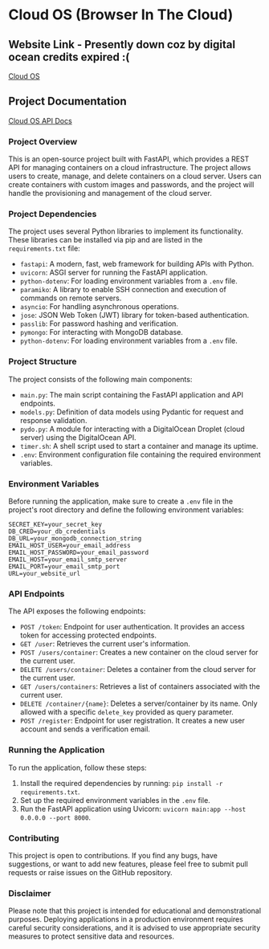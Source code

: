 # Cloud OS (Browser In The Cloud)
## Website Link - Presently down coz by digital ocean credits expired :(
[Cloud OS](https://cloudos.abdulhaq.me/api)
## Project Documentation
[Cloud OS API Docs](https://cloudos.abdulhaq.me/api/docs)
### Project Overview

This is an open-source project built with FastAPI, which provides a REST API for managing containers on a cloud infrastructure. The project allows users to create, manage, and delete containers on a cloud server. Users can create containers with custom images and passwords, and the project will handle the provisioning and management of the cloud server.

### Project Dependencies

The project uses several Python libraries to implement its functionality. These libraries can be installed via pip and are listed in the `requirements.txt` file:

- `fastapi`: A modern, fast, web framework for building APIs with Python.
- `uvicorn`: ASGI server for running the FastAPI application.
- `python-dotenv`: For loading environment variables from a `.env` file.
- `paramiko`: A library to enable SSH connection and execution of commands on remote servers.
- `asyncio`: For handling asynchronous operations.
- `jose`: JSON Web Token (JWT) library for token-based authentication.
- `passlib`: For password hashing and verification.
- `pymongo`: For interacting with MongoDB database.
- `python-dotenv`: For loading environment variables from a `.env` file.

### Project Structure

The project consists of the following main components:

- `main.py`: The main script containing the FastAPI application and API endpoints.
- `models.py`: Definition of data models using Pydantic for request and response validation.
- `pydo.py`: A module for interacting with a DigitalOcean Droplet (cloud server) using the DigitalOcean API.
- `timer.sh`: A shell script used to start a container and manage its uptime.
- `.env`: Environment configuration file containing the required environment variables.

### Environment Variables

Before running the application, make sure to create a `.env` file in the project's root directory and define the following environment variables:

```
SECRET_KEY=your_secret_key
DB_CRED=your_db_credentials
DB_URL=your_mongodb_connection_string
EMAIL_HOST_USER=your_email_address
EMAIL_HOST_PASSWORD=your_email_password
EMAIL_HOST=your_email_smtp_server
EMAIL_PORT=your_email_smtp_port
URL=your_website_url
```

### API Endpoints

The API exposes the following endpoints:

- `POST /token`: Endpoint for user authentication. It provides an access token for accessing protected endpoints.
- `GET /user`: Retrieves the current user's information.
- `POST /users/container`: Creates a new container on the cloud server for the current user.
- `DELETE /users/container`: Deletes a container from the cloud server for the current user.
- `GET /users/containers`: Retrieves a list of containers associated with the current user.
- `DELETE /container/{name}`: Deletes a server/container by its name. Only allowed with a specific `delete_key` provided as query parameter.
- `POST /register`: Endpoint for user registration. It creates a new user account and sends a verification email.

### Running the Application

To run the application, follow these steps:

1. Install the required dependencies by running: `pip install -r requirements.txt`.
2. Set up the required environment variables in the `.env` file.
3. Run the FastAPI application using Uvicorn: `uvicorn main:app --host 0.0.0.0 --port 8000`.

### Contributing

This project is open to contributions. If you find any bugs, have suggestions, or want to add new features, please feel free to submit pull requests or raise issues on the GitHub repository.

### Disclaimer

Please note that this project is intended for educational and demonstrational purposes. Deploying applications in a production environment requires careful security considerations, and it is advised to use appropriate security measures to protect sensitive data and resources.
